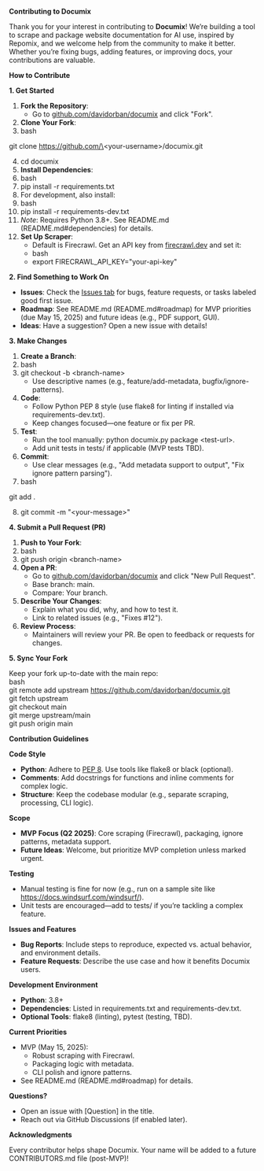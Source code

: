 **Contributing to Documix**

Thank you for your interest in contributing to **Documix**\! We’re building a tool to scrape and package website documentation for AI use, inspired by Repomix, and we welcome help from the community to make it better. Whether you’re fixing bugs, adding features, or improving docs, your contributions are valuable.

**How to Contribute**

**1\. Get Started**

1. **Fork the Repository**:  
   * Go to [github.com/davidorban/documix](https://github.com/davidorban/documix) and click "Fork".  
2. **Clone Your Fork**:  
3. bash

git clone https://github.com/\<your-username\>/documix.git

4. cd documix  
5. **Install Dependencies**:  
6. bash  
7. pip install \-r requirements.txt  
8. For development, also install:  
9. bash  
10. pip install \-r requirements-dev.txt  
11. *Note*: Requires Python 3.8+. See README.md (README.md\#dependencies) for details.  
12. **Set Up Scraper**:  
    * Default is Firecrawl. Get an API key from [firecrawl.dev](https://firecrawl.dev/) and set it:  
    * bash  
    * export FIRECRAWL\_API\_KEY="your-api-key"

**2\. Find Something to Work On**

* **Issues**: Check the [Issues tab](https://github.com/davidorban/documix/issues) for bugs, feature requests, or tasks labeled good first issue.  
* **Roadmap**: See README.md (README.md\#roadmap) for MVP priorities (due May 15, 2025\) and future ideas (e.g., PDF support, GUI).  
* **Ideas**: Have a suggestion? Open a new issue with details\!

**3\. Make Changes**

1. **Create a Branch**:  
2. bash  
3. git checkout \-b \<branch-name\>  
   * Use descriptive names (e.g., feature/add-metadata, bugfix/ignore-patterns).  
4. **Code**:  
   * Follow Python PEP 8 style (use flake8 for linting if installed via requirements-dev.txt).  
   * Keep changes focused—one feature or fix per PR.  
5. **Test**:  
   * Run the tool manually: python documix.py package \<test-url\>.  
   * Add unit tests in tests/ if applicable (MVP tests TBD).  
6. **Commit**:  
   * Use clear messages (e.g., "Add metadata support to output", "Fix ignore pattern parsing").  
7. bash

git add .

8. git commit \-m "\<your-message\>"

**4\. Submit a Pull Request (PR)**

1. **Push to Your Fork**:  
2. bash  
3. git push origin \<branch-name\>  
4. **Open a PR**:  
   * Go to [github.com/davidorban/documix](https://github.com/davidorban/documix) and click "New Pull Request".  
   * Base branch: main.  
   * Compare: Your branch.  
5. **Describe Your Changes**:  
   * Explain what you did, why, and how to test it.  
   * Link to related issues (e.g., "Fixes \#12").  
6. **Review Process**:  
   * Maintainers will review your PR. Be open to feedback or requests for changes.

**5\. Sync Your Fork**

Keep your fork up-to-date with the main repo:  
bash  
git remote add upstream https://github.com/davidorban/documix.git  
git fetch upstream  
git checkout main  
git merge upstream/main  
git push origin main

**Contribution Guidelines**

**Code Style**

* **Python**: Adhere to [PEP 8](https://www.python.org/dev/peps/pep-0008/). Use tools like flake8 or black (optional).  
* **Comments**: Add docstrings for functions and inline comments for complex logic.  
* **Structure**: Keep the codebase modular (e.g., separate scraping, processing, CLI logic).

**Scope**

* **MVP Focus (Q2 2025\)**: Core scraping (Firecrawl), packaging, ignore patterns, metadata support.  
* **Future Ideas**: Welcome, but prioritize MVP completion unless marked urgent.

**Testing**

* Manual testing is fine for now (e.g., run on a sample site like https://docs.windsurf.com/windsurf/).  
* Unit tests are encouraged—add to tests/ if you’re tackling a complex feature.

**Issues and Features**

* **Bug Reports**: Include steps to reproduce, expected vs. actual behavior, and environment details.  
* **Feature Requests**: Describe the use case and how it benefits Documix users.

**Development Environment**

* **Python**: 3.8+  
* **Dependencies**: Listed in requirements.txt and requirements-dev.txt.  
* **Optional Tools**: flake8 (linting), pytest (testing, TBD).

**Current Priorities**

* MVP (May 15, 2025):  
  * Robust scraping with Firecrawl.  
  * Packaging logic with metadata.  
  * CLI polish and ignore patterns.  
* See README.md (README.md\#roadmap) for details.

**Questions?**

* Open an issue with \[Question\] in the title.  
* Reach out via GitHub Discussions (if enabled later).

**Acknowledgments**

Every contributor helps shape Documix. Your name will be added to a future CONTRIBUTORS.md file (post-MVP)\!
